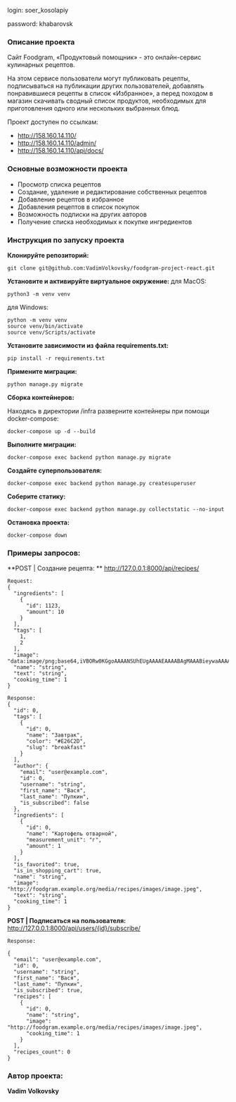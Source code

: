 login: soer_kosolapiy

password: khabarovsk

### Описание проекта
Сайт Foodgram, «Продуктовый помощник» - это онлайн-сервис кулинарных рецептов.

На этом сервисе пользователи могут публиковать рецепты, подписываться на публикации других пользователей, добавлять понравившиеся рецепты в список «Избранное», а перед походом в магазин скачивать сводный список продуктов, необходимых для приготовления одного или нескольких выбранных блюд.

Проект доступен по ссылкам:
- http://158.160.14.110/
- http://158.160.14.110/admin/
- http://158.160.14.110/api/docs/

### Основные возможности проекта
- Просмотр списка рецептов
- Создание, удаление и редактирование собственных рецептов
- Добавление рецептов в избранное
- Добавления рецептов в список покупок
- Возможность подписки на других авторов
- Получение списка необходимых к покупке ингредиентов

### Инструкция по запуску проекта
**Клонируйте репозиторий:**
```
git clone git@github.com:VadimVolkovsky/foodgram-project-react.git
```

**Установите и активируйте виртуальное окружение:**
для MacOS:
```
python3 -m venv venv
```

для Windows:
```
python -m venv venv
source venv/bin/activate
source venv/Scripts/activate
```
**Установите зависимости из файла requirements.txt:**
```
pip install -r requirements.txt
```

**Примените миграции:**
```
python manage.py migrate
```

**Сборка контейнеров:**

Находясь в директории /infra разверните контейнеры при помощи docker-compose:
```
docker-compose up -d --build
```

**Выполните миграции:**
```
docker-compose exec backend python manage.py migrate
```

**Создайте суперпользователя:**
```
docker-compose exec backend python manage.py createsuperuser
```

**Соберите статику:**
```
docker-compose exec backend python manage.py collectstatic --no-input
```

**Остановка проекта:**
```
docker-compose down
```

### Примеры запросов:
**POST | Создание рецепта: **
http://127.0.0.1:8000/api/recipes/
```
Request:
{
  "ingredients": [
    {
      "id": 1123,
      "amount": 10
    }
  ],
  "tags": [
    1,
    2
  ],
  "image": "data:image/png;base64,iVBORw0KGgoAAAANSUhEUgAAAAEAAAABAgMAAABieywaAAAACVBMVEUAAAD///9fX1/S0ecCAAAACXBIWXMAAA7EAAAOxAGVKw4bAAAACklEQVQImWNoAAAAggCByxOyYQAAAABJRU5ErkJggg==",
  "name": "string",
  "text": "string",
  "cooking_time": 1
}
```
```
Response:
{
  "id": 0,
  "tags": [
    {
      "id": 0,
      "name": "Завтрак",
      "color": "#E26C2D",
      "slug": "breakfast"
    }
  ],
  "author": {
    "email": "user@example.com",
    "id": 0,
    "username": "string",
    "first_name": "Вася",
    "last_name": "Пупкин",
    "is_subscribed": false
  },
  "ingredients": [
    {
      "id": 0,
      "name": "Картофель отварной",
      "measurement_unit": "г",
      "amount": 1
    }
  ],
  "is_favorited": true,
  "is_in_shopping_cart": true,
  "name": "string",
  "image": "http://foodgram.example.org/media/recipes/images/image.jpeg",
  "text": "string",
  "cooking_time": 1
}
```

**POST | Подписаться на пользователя:**
http://127.0.0.1:8000/api/users/{id}/subscribe/
```
Response:

{
  "email": "user@example.com",
  "id": 0,
  "username": "string",
  "first_name": "Вася",
  "last_name": "Пупкин",
  "is_subscribed": true,
  "recipes": [
    {
      "id": 0,
      "name": "string",
      "image": "http://foodgram.example.org/media/recipes/images/image.jpeg",
      "cooking_time": 1
    }
  ],
  "recipes_count": 0
}
```


### Автор проекта:

**Vadim Volkovsky**
